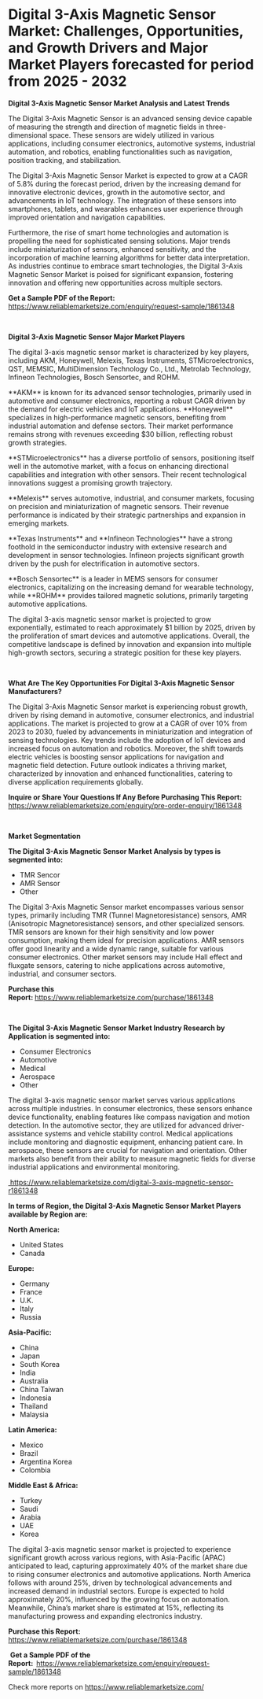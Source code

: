 <p><h1>Digital 3-Axis Magnetic Sensor Market: Challenges, Opportunities, and Growth Drivers and Major Market Players forecasted for period from 2025 - 2032</h1></p><p><strong>Digital 3-Axis Magnetic Sensor Market Analysis and Latest Trends</strong></p>
<p><p>The Digital 3-Axis Magnetic Sensor is an advanced sensing device capable of measuring the strength and direction of magnetic fields in three-dimensional space. These sensors are widely utilized in various applications, including consumer electronics, automotive systems, industrial automation, and robotics, enabling functionalities such as navigation, position tracking, and stabilization.</p><p>The Digital 3-Axis Magnetic Sensor Market is expected to grow at a CAGR of 5.8% during the forecast period, driven by the increasing demand for innovative electronic devices, growth in the automotive sector, and advancements in IoT technology. The integration of these sensors into smartphones, tablets, and wearables enhances user experience through improved orientation and navigation capabilities. </p><p>Furthermore, the rise of smart home technologies and automation is propelling the need for sophisticated sensing solutions. Major trends include miniaturization of sensors, enhanced sensitivity, and the incorporation of machine learning algorithms for better data interpretation. As industries continue to embrace smart technologies, the Digital 3-Axis Magnetic Sensor Market is poised for significant expansion, fostering innovation and offering new opportunities across multiple sectors.</p></p>
<p><strong>Get a Sample PDF of the Report:&nbsp;</strong> <a href="https://www.reliablemarketsize.com/enquiry/request-sample/1861348?utm_campaign=1939&utm_medium=2&utm_source=Github&utm_content=ia&utm_term=13022025&utm_id=digital-3-axis-magnetic-sensor">https://www.reliablemarketsize.com/enquiry/request-sample/1861348</a></p>
<p>&nbsp;</p>
<p><strong>Digital 3-Axis Magnetic Sensor Major Market Players</strong></p>
<p><p>The digital 3-axis magnetic sensor market is characterized by key players, including AKM, Honeywell, Melexis, Texas Instruments, STMicroelectronics, QST, MEMSIC, MultiDimension Technology Co., Ltd., Metrolab Technology, Infineon Technologies, Bosch Sensortec, and ROHM. </p><p>**AKM** is known for its advanced sensor technologies, primarily used in automotive and consumer electronics, reporting a robust CAGR driven by the demand for electric vehicles and IoT applications. **Honeywell** specializes in high-performance magnetic sensors, benefiting from industrial automation and defense sectors. Their market performance remains strong with revenues exceeding $30 billion, reflecting robust growth strategies.</p><p>**STMicroelectronics** has a diverse portfolio of sensors, positioning itself well in the automotive market, with a focus on enhancing directional capabilities and integration with other sensors. Their recent technological innovations suggest a promising growth trajectory. </p><p>**Melexis** serves automotive, industrial, and consumer markets, focusing on precision and miniaturization of magnetic sensors. Their revenue performance is indicated by their strategic partnerships and expansion in emerging markets. </p><p>**Texas Instruments** and **Infineon Technologies** have a strong foothold in the semiconductor industry with extensive research and development in sensor technologies. Infineon projects significant growth driven by the push for electrification in automotive sectors. </p><p>**Bosch Sensortec** is a leader in MEMS sensors for consumer electronics, capitalizing on the increasing demand for wearable technology, while **ROHM** provides tailored magnetic solutions, primarily targeting automotive applications. </p><p>The digital 3-axis magnetic sensor market is projected to grow exponentially, estimated to reach approximately $1 billion by 2025, driven by the proliferation of smart devices and automotive applications. Overall, the competitive landscape is defined by innovation and expansion into multiple high-growth sectors, securing a strategic position for these key players.</p></p>
<p>&nbsp;</p>
<p><strong>What Are The Key Opportunities For Digital 3-Axis Magnetic Sensor Manufacturers?</strong></p>
<p><p>The Digital 3-Axis Magnetic Sensor market is experiencing robust growth, driven by rising demand in automotive, consumer electronics, and industrial applications. The market is projected to grow at a CAGR of over 10% from 2023 to 2030, fueled by advancements in miniaturization and integration of sensing technologies. Key trends include the adoption of IoT devices and increased focus on automation and robotics. Moreover, the shift towards electric vehicles is boosting sensor applications for navigation and magnetic field detection. Future outlook indicates a thriving market, characterized by innovation and enhanced functionalities, catering to diverse application requirements globally.</p></p>
<p><strong>Inquire or Share Your Questions If Any Before Purchasing This Report:</strong> <a href="https://www.reliablemarketsize.com/enquiry/pre-order-enquiry/1861348?utm_campaign=1939&utm_medium=2&utm_source=Github&utm_content=ia&utm_term=13022025&utm_id=digital-3-axis-magnetic-sensor">https://www.reliablemarketsize.com/enquiry/pre-order-enquiry/1861348</a></p>
<p>&nbsp;</p>
<p><strong>Market Segmentation</strong></p>
<p><strong>The Digital 3-Axis Magnetic Sensor Market Analysis by types is segmented into:</strong></p>
<p><ul><li>TMR Sencor</li><li>AMR Sensor</li><li>Other</li></ul></p>
<p><p>The Digital 3-Axis Magnetic Sensor market encompasses various sensor types, primarily including TMR (Tunnel Magnetoresistance) sensors, AMR (Anisotropic Magnetoresistance) sensors, and other specialized sensors. TMR sensors are known for their high sensitivity and low power consumption, making them ideal for precision applications. AMR sensors offer good linearity and a wide dynamic range, suitable for various consumer electronics. Other market sensors may include Hall effect and fluxgate sensors, catering to niche applications across automotive, industrial, and consumer sectors.</p></p>
<p><strong>Purchase this Report:&nbsp;</strong><a href="https://www.reliablemarketsize.com/purchase/1861348?utm_campaign=1939&utm_medium=2&utm_source=Github&utm_content=ia&utm_term=13022025&utm_id=digital-3-axis-magnetic-sensor">https://www.reliablemarketsize.com/purchase/1861348</a></p>
<p>&nbsp;</p>
<p><strong>The Digital 3-Axis Magnetic Sensor Market Industry Research by Application is segmented into:</strong></p>
<p><ul><li>Consumer Electronics</li><li>Automotive</li><li>Medical</li><li>Aerospace</li><li>Other</li></ul></p>
<p><p>The digital 3-axis magnetic sensor market serves various applications across multiple industries. In consumer electronics, these sensors enhance device functionality, enabling features like compass navigation and motion detection. In the automotive sector, they are utilized for advanced driver-assistance systems and vehicle stability control. Medical applications include monitoring and diagnostic equipment, enhancing patient care. In aerospace, these sensors are crucial for navigation and orientation. Other markets also benefit from their ability to measure magnetic fields for diverse industrial applications and environmental monitoring.</p></p>
<p><a href="https://www.reliablemarketsize.com/digital-3-axis-magnetic-sensor-r1861348?utm_campaign=1939&utm_medium=2&utm_source=Github&utm_content=ia&utm_term=13022025&utm_id=digital-3-axis-magnetic-sensor">&nbsp;https://www.reliablemarketsize.com/digital-3-axis-magnetic-sensor-r1861348</a></p>
<p><strong>In terms of Region, the Digital 3-Axis Magnetic Sensor Market Players available by Region are:</strong></p>
<p>
    <p> <strong> North America: </strong>
        <ul>
            <li>United States</li>
            <li>Canada</li>
        </ul>
        </p> 
    <p> <strong> Europe: </strong>
        <ul>
            <li>Germany</li>
            <li>France</li>
            <li>U.K.</li>
            <li>Italy</li>
            <li>Russia</li>
        </ul>
        </p> 
    <p> <strong> Asia-Pacific: </strong>
        <ul>
            <li>China</li>
            <li>Japan</li>
            <li>South Korea</li>
            <li>India</li>
            <li>Australia</li>
            <li>China Taiwan</li>
            <li>Indonesia</li>
            <li>Thailand</li>
            <li>Malaysia</li>
        </ul>
        </p> 
    <p> <strong> Latin America: </strong>
        <ul>
            <li>Mexico</li>
            <li>Brazil</li>
            <li>Argentina Korea</li>
            <li>Colombia</li>
        </ul>
        </p> 
    <p> <strong> Middle East & Africa: </strong>
        <ul>
            <li>Turkey</li>
            <li>Saudi</li>
            <li>Arabia</li>
            <li>UAE</li>
            <li>Korea</li>
        </ul>
    </p>
    </p>
<p><p>The digital 3-axis magnetic sensor market is projected to experience significant growth across various regions, with Asia-Pacific (APAC) anticipated to lead, capturing approximately 40% of the market share due to rising consumer electronics and automotive applications. North America follows with around 25%, driven by technological advancements and increased demand in industrial sectors. Europe is expected to hold approximately 20%, influenced by the growing focus on automation. Meanwhile, China’s market share is estimated at 15%, reflecting its manufacturing prowess and expanding electronics industry.</p></p>
<p><strong>Purchase this Report: </strong><a href="https://www.reliablemarketsize.com/purchase/1861348?utm_campaign=1939&utm_medium=2&utm_source=Github&utm_content=ia&utm_term=13022025&utm_id=digital-3-axis-magnetic-sensor">https://www.reliablemarketsize.com/purchase/1861348</a></p>
<p>&nbsp;<strong>Get a Sample PDF of the Report:&nbsp;&nbsp;</strong><a href="https://www.reliablemarketsize.com/enquiry/request-sample/1861348?utm_campaign=1939&utm_medium=2&utm_source=Github&utm_content=ia&utm_term=13022025&utm_id=digital-3-axis-magnetic-sensor">https://www.reliablemarketsize.com/enquiry/request-sample/1861348</a></p>
<p><strong></strong></p>
<p>Check more reports on <a href="https://www.reliablemarketsize.com/?utm_campaign=1939&utm_medium=2&utm_source=Github&utm_content=ia&utm_term=13022025&utm_id=digital-3-axis-magnetic-sensor">https://www.reliablemarketsize.com/</a></p>